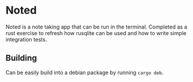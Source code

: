 # Noted

Noted is a note taking app that can be run in the terminal. Completed as a rust exercise to refresh how rusqlite can be used and how to write simple integration tests.

## Building

Can be easily build into a debian package by running `cargo deb`.